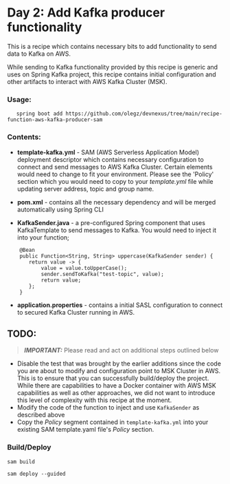 # Day 2: Add Kafka producer functionality

This is a recipe which contains necessary bits to add functionality to send data to Kafka on AWS.

While sending to Kafka functionality provided by this recipe is generic and uses on Spring Kafka project, this recipe contains 
initial configuration and other artifacts to interact with AWS Kafka Cluster (MSK).

### Usage:

```
   spring boot add https://github.com/olegz/devnexus/tree/main/recipe-function-aws-kafka-producer-sam
```

### Contents:
- **template-kafka.yml** - SAM (AWS Serverless Application Model) deployment descriptor which contains necessary 
configuration to connect and send messages to AWS Kafka Cluster. Certain elements would need to change to fit your environment.
Please see the 'Policy' section which you would need to copy to your _template.yml_ file while updating server address, topic and group name.

- **pom.xml** - contains all the necessary dependency and will be merged automatically using Spring CLI

- **KafkaSender.java** - a pre-configured Spring component that uses KafkaTemplate to send messages to Kafka. You would need to inject it into your function;
    
```
    @Bean
    public Function<String, String> uppercase(KafkaSender sender) {
       return value -> {
           value = value.toUpperCase();
           sender.sendToKafka("test-topic", value);
           return value;
       };
    }
 ```
 - **application.properties** - contains a initial SASL configuration to connect to secured Kafka Cluster running in AWS.

## TODO:

> **_IMPORTANT:_** Please read and act on additional steps outlined below
> 
- Disable the test that was brought by the earlier additions since the code you are about to modify and configuration point to MSK Cluster in AWS. This is to ensure that you can successfully build/deploy the project. While there are capabilities to have a Docker container with AWS MSK capabilities as well as other approaches, we did not want to introduce this level of complexity with this recipe at the moment.
- Modify the code of the function to inject and use `KafkaSender` as described above
- Copy the *Policy* segment contained in `template-kafka.yml` into your existing SAM template.yaml file's *Policy* section.

### Build/Deploy

```
sam build

sam deploy --guided
```


